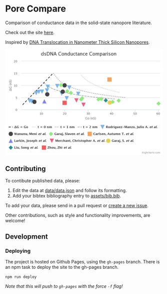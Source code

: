 # Pore Compare
Comparison of conductance data in the solid-state nanopore literature.

Check out the site [here](http://parkin.github.io/pore-compare/).

Inspired by [DNA Translocation in Nanometer Thick Silicon Nanopores](http://pubs.acs.org/doi/abs/10.1021/acsnano.5b02531).

![Screenshot](images/screenshot.jpg)

## Contributing

To contibute published data, please:

1. Edit the data at [data/data.json](data/data.json) and follow its formatting.
2. Add your bibtex bibliography entry to [assets/bib.bib](assets/bib.bib).

To add your data, please send in a pull request or [create a new issue](https://github.com/parkin/pore-compare/issues).

Other contributions, such as style and functionality improvements, are welcome!

## Development

### Deploying

The project is hosted on Github Pages, using the `gh-pages` branch. There is an npm task to deploy the site to the gh-pages branch.

```
npm run deploy
```

*Note that this will push to `gh-pages` with the force `-f` flag!*

